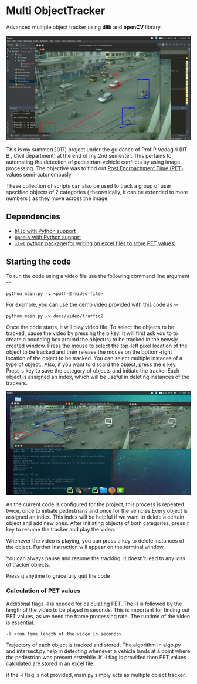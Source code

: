 # Multi ObjectTracker
Advanced multiple object tracker using <b>dlib</b> and <b>openCV</b> library.
<br><br>
![Image](docs/images/screenshot_3.png)

This is my summer(2017) project under the guidance of Prof P Vedagiri (IIT B , Civil department) at the end of my 2nd semester. This pertains to automating the detection of pedestrian-vehicle conflicts by using image processing. The objective was to find out <a href="https://www.researchgate.net/figure/7232990_fig1_Fig-1-Illustration-of-post-encroachment-time-PET"> Post Encroachment Time (PET)</a> values semi-autonomously.

These collection of scripts can also be used to track a group of user specified objects of 2 categories ( theoretically, it can be extended to more numbers ) as they move across the image.


## Dependencies

* [`Dlib` with Python support](http://dlib.net/)
* [`OpenCV` with Python support](http://opencv.org)
* [`xlwt` python package(for writing on excel files to store PET values)](https://pypi.python.org/pypi/xlwt)

## Starting the code


To run the code using a video file use the following command line argument --

```shell
python main.py -v <path-2-video-file>
```

For example, you can use the demo video provided with this code as --

```shell
python main.py -v docs/video/traffic2
```


Once the code starts, it will play video file. To select the objects to be tracked, pause the video by pressing the <kbd>p</kbd> key. It will first ask you to  to create a bounding box around the object(s) to be tracked in the newsly created window. Press the mouse to select the top-left pixel location of the object to be tracked and then release the mouse on the bottom-right location of the object to be tracked. You can select multiple instaces of a type of object.. Also, if you want to discard the object, press the <kbd>d</kbd> key. Press <kbd>s</kbd> key to save the category of objects and initiate the tracker.Each object is assigned an index, which will be useful in deleting instances of the trackers.

![Image](docs/images/screenshot_2.png)

As the current code is configured for the project, this process is repeated twice, once to initiate pedestrians and once for the vehicles.Every object is assigned an index. This index will be helpful if we want to delete a certain object and add new ones. 
After initiating objects of both categories, press <kbd>r</kbd> key to resume the tracker and play the video. 

Whenever the video is playing, you can press <kbd>d</kbd> key to delete instances of the object. Further instruction will appear on the terminal window

You can always pause and resume the tracking. It doesn't lead to any loss of tracker objects.

Press <kbd>q</kbd> anytime to gracefully quit the code

### Calculation of PET values


Additional flags -l is needed for calculating PET. The -l is followed by the length of the video to be played in seconds. This is important for finding out PET values, as we need the frame processing rate. The runtime of the video is essential. 

```shell
-l <run time length of the video in seconds>

```

Trajectory of each object is tracked and stored. The algorithm in algo.py and intersect.py help in detecting whenever a vehicle lands at a point where the pedestrian was present erstwhile. If -l flag is provided then PET values calculated are stored in an excel file.

if the -l flag is not provided, main.py simply acts as multiple object tracker.
